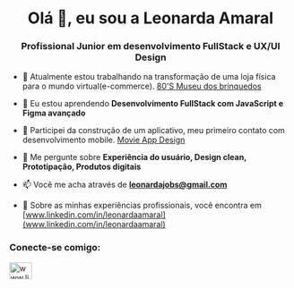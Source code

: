 <h1 align="center">Olá 👋, eu sou a Leonarda Amaral</h1>
<h3 align="center">Profissional Junior em desenvolvimento FullStack e UX/UI Design</h3>

- 🔭 Atualmente estou trabalhando na transformação de uma loja física para o mundo virtual(e-commerce). [80'S Museu dos brinquedos](https://www.figma.com/design/fJ6Yd0x0FLzq1XuceqmULx/80's-Museu-dos-brinquedos?node-id=2154-1295&t=IREVSrCx4cRdL1EK-1)

- 🌱 Eu estou aprendendo **Desenvolvimento FullStack com JavaScript e Figma avançado**

- 👯 Participei da construção de um aplicativo, meu primeiro contato com desenvolvimento mobile. [Movie App Design](https://www.figma.com/design/OMBPdwydXe3yu1VzmhRbM7/Movie-App-Design?node-id=0-1&t=IREVSrCx4cRdL1EK-1)

- 💬 Me pergunte sobre **Experiência do usuário, Design clean, Prototipação, Produtos digitais**

- 📫 Você me acha através de **leonardajobs@gmail.com**

- 📄 Sobre as minhas experiências profissionais, você encontra em [www.linkedin.com/in/leonardaamaral](www.linkedin.com/in/leonardaamaral)

<h3 align="left"> Conecte-se comigo:</h3>
<p align="left">
<a href="https://linkedin.com/in/www.linkedin.com/in/leonardaamaral" target="blank"><img align="center" src="https://raw.githubusercontent.com/rahuldkjain/github-profile-readme-generator/master/src/images/icons/Social/linked-in-alt.svg" alt="www.linkedin.com/ in/leonardaamaral" height="30" width="40" /></a>
</p>
